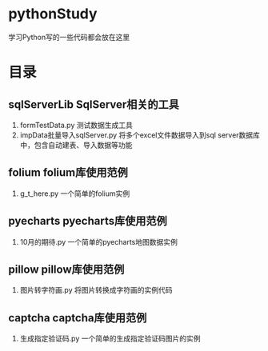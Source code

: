 # pythonStudy
学习Python写的一些代码都会放在这里

# 目录

## sqlServerLib SqlServer相关的工具
1. formTestData.py 测试数据生成工具
2. impData批量导入sqlServer.py 将多个excel文件数据导入到sql server数据库中，包含自动建表、导入数据等功能

## folium folium库使用范例
1. g_t_here.py 一个简单的folium实例

## pyecharts pyecharts库使用范例
1. 10月的期待.py 一个简单的pyecharts地图数据实例

## pillow pillow库使用范例
1. 图片转字符画.py 将图片转换成字符画的实例代码

## captcha captcha库使用范例
1. 生成指定验证码.py 一个简单的生成指定验证码图片的实例

